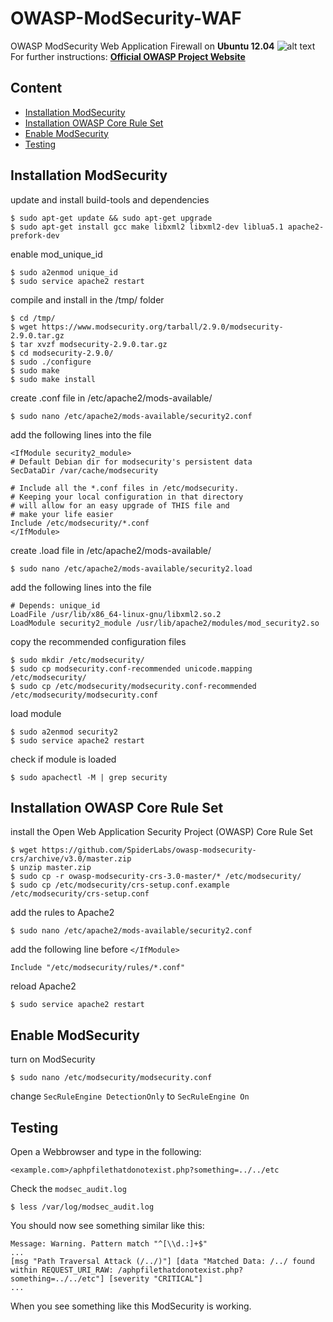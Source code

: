 # OWASP-ModSecurity-WAF
OWASP ModSecurity Web Application Firewall on **Ubuntu 12.04**
![alt text](https://www.owasp.org/images/f/f9/CRS-logo-full_size-512x257.png "OWASP Logo")  
For further instructions: **[Official OWASP Project Website](https://coreruleset.org/)**

## Content
* [Installation ModSecurity](https://github.com/jklaiber/OWASP-ModSecurity-WAF#installation-modsecurity)
* [Installation OWASP Core Rule Set](https://github.com/jklaiber/OWASP-ModSecurity-WAF#installation-owasp-core-rule-set)
* [Enable ModSecurity](https://github.com/jklaiber/OWASP-ModSecurity-WAF#enable-modsecurity)
* [Testing](https://github.com/jklaiber/OWASP-ModSecurity-WAF#testing)

## Installation ModSecurity
update and install build-tools and dependencies
```
$ sudo apt-get update && sudo apt-get upgrade
$ sudo apt-get install gcc make libxml2 libxml2-dev liblua5.1 apache2-prefork-dev
```
enable mod_unique_id
```
$ sudo a2enmod unique_id
$ sudo service apache2 restart
```
compile and install in the /tmp/ folder
```
$ cd /tmp/
$ wget https://www.modsecurity.org/tarball/2.9.0/modsecurity-2.9.0.tar.gz
$ tar xvzf modsecurity-2.9.0.tar.gz
$ cd modsecurity-2.9.0/
$ sudo ./configure
$ sudo make
$ sudo make install
```
create .conf file in /etc/apache2/mods-available/
```
$ sudo nano /etc/apache2/mods-available/security2.conf
```
add the following lines into the file
```
<IfModule security2_module>
# Default Debian dir for modsecurity's persistent data
SecDataDir /var/cache/modsecurity

# Include all the *.conf files in /etc/modsecurity.
# Keeping your local configuration in that directory
# will allow for an easy upgrade of THIS file and
# make your life easier
Include /etc/modsecurity/*.conf
</IfModule>
```
create .load file in /etc/apache2/mods-available/
```
$ sudo nano /etc/apache2/mods-available/security2.load
```
add the following lines into the file
```
# Depends: unique_id
LoadFile /usr/lib/x86_64-linux-gnu/libxml2.so.2
LoadModule security2_module /usr/lib/apache2/modules/mod_security2.so
```
copy the recommended configuration files
```
$ sudo mkdir /etc/modsecurity/
$ sudo cp modsecurity.conf-recommended unicode.mapping /etc/modsecurity/
$ sudo cp /etc/modsecurity/modsecurity.conf-recommended /etc/modsecurity/modsecurity.conf
```
load module
```
$ sudo a2enmod security2
$ sudo service apache2 restart
```
check if module is loaded
```
$ sudo apachectl -M | grep security
```
## Installation OWASP Core Rule Set
install the Open Web Application Security Project (OWASP) Core Rule Set
```
$ wget https://github.com/SpiderLabs/owasp-modsecurity-crs/archive/v3.0/master.zip
$ unzip master.zip
$ sudo cp -r owasp-modsecurity-crs-3.0-master/* /etc/modsecurity/
$ sudo cp /etc/modsecurity/crs-setup.conf.example /etc/modsecurity/crs-setup.conf
```
add the rules to Apache2
```
$ sudo nano /etc/apache2/mods-available/security2.conf
```
add the following line before `</IfModule>`
```
Include "/etc/modsecurity/rules/*.conf"
```
reload Apache2
```
$ sudo service apache2 restart
```
## Enable ModSecurity
turn on ModSecurity
```
$ sudo nano /etc/modsecurity/modsecurity.conf
```
change `SecRuleEngine DetectionOnly` to `SecRuleEngine On`

## Testing
Open a Webbrowser and type in the following:  

`<example.com>/aphpfilethatdonotexist.php?something=../../etc`  

Check the `modsec_audit.log`
```
$ less /var/log/modsec_audit.log
```
You should now see something similar like this:
```
Message: Warning. Pattern match "^[\\d.:]+$"
...
[msg "Path Traversal Attack (/../)"] [data "Matched Data: /../ found within REQUEST_URI_RAW: /aphpfilethatdonotexist.php?something=../../etc"] [severity "CRITICAL"]
...
```
When you see something like this ModSecurity is working.
